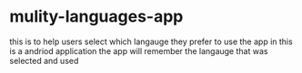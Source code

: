 # mulity-languages-app
this is to help users select which langauge they prefer to use the app in
this is a andriod application
the app will remember the langauge that was selected and used 


